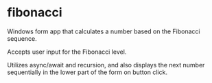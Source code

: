 ﻿# fibonacci

Windows form app that calculates a number based on the Fibonacci sequence.

Accepts user input for the Fibonacci level.

Utilizes async/await and recursion, and also displays the next number sequentially in the lower part of the form on button click.
